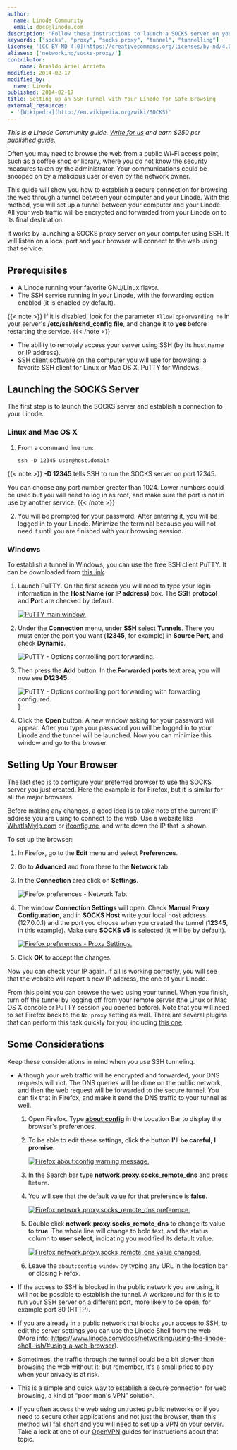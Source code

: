 ```yaml
---
author:
  name: Linode Community
  email: docs@linode.com
description: 'Follow these instructions to launch a SOCKS server on your computer and browse the web securely using your Linode.'
keywords: ["socks", "proxy", "socks proxy", "tunnel", "tunnelling"]
license: '[CC BY-ND 4.0](https://creativecommons.org/licenses/by-nd/4.0)'
aliases: ['networking/socks-proxy/']
contributor:
    name: Arnaldo Ariel Arrieta
modified: 2014-02-17
modified_by:
  name: Linode
published: 2014-02-17
title: Setting up an SSH Tunnel with Your Linode for Safe Browsing
external_resources:
 - '[Wikipedia](http://en.wikipedia.org/wiki/SOCKS)'
---
```


*This is a Linode Community guide. [Write for us](/docs/contribute) and earn $250 per published guide.*

Often you may need to browse the web from a public Wi-Fi access point, such as a coffee shop or library, where you do not know the security measures taken by the administrator. Your communications could be snooped on by a malicious user or even by the network owner.

This guide will show you how to establish a secure connection for browsing the web through a tunnel between your computer and your Linode. With this method, you will set up a tunnel between your computer and your Linode. All your web traffic will be encrypted and forwarded from your Linode on to its final destination.

It works by launching a SOCKS proxy server on your computer using SSH. It will listen on a local port and your browser will connect to the web using that service.

## Prerequisites

-   A Linode running your favorite GNU/Linux flavor.
-   The SSH service running in your Linode, with the forwarding option enabled (it is enabled by default).

{{< note >}}
If it is disabled, look for the parameter `AllowTcpForwarding no` in your server's **/etc/ssh/sshd\_config file**, and change it to **yes** before restarting the service.
{{< /note >}}

-   The ability to remotely access your server using SSH (by its host name or IP address).
-   SSH client software on the computer you will use for browsing: a favorite SSH client for Linux or Mac OS X, PuTTY for Windows.

## Launching the SOCKS Server

The first step is to launch the SOCKS server and establish a connection to your Linode.

### Linux and Mac OS X

1.  From a command line run:

    ~~~
    ssh -D 12345 user@host.domain
    ~~~

{{< note >}}
**-D 12345** tells SSH to run the SOCKS server on port 12345.

You can choose any port number greater than 1024. Lower numbers could be used but you will need to log in as root, and make sure the port is not in use by another service.
{{< /note >}}

2.  You will be prompted for your password. After entering it, you will be logged in to your Linode. Minimize the terminal because you will not need it until you are finished with your browsing session.

### Windows

To establish a tunnel in Windows, you can use the free SSH client PuTTY. It can be downloaded from [this link](http://www.chiark.greenend.org.uk/~sgtatham/putty/download.html).

1.  Launch PuTTY. On the first screen you will need to type your login information in the **Host Name (or IP address)** box. The **SSH protocol** and **Port** are checked by default.

    [![PuTTY main window.](/docs/assets/1563-01-putty_basic.png)](/docs/assets/1563-01-putty_basic.png)

2.  Under the **Connection** menu, under **SSH** select **Tunnels**. There you must enter the port you want (**12345**, for example) in **Source Port**, and check **Dynamic**.

    ![PuTTY - Options controlling port forwarding.](/docs/assets/1564-02-putty_tunnels1.png)

3.  Then press the **Add** button. In the **Forwarded ports** text area, you will now see **D12345**.

    ![PuTTY - Options controlling port forwarding with forwarding configured.](/docs/assets/1565-03-putty_tunnels2.png)]

4.  Click the **Open** button. A new window asking for your password will appear. After you type your password you will be logged in to your Linode and the tunnel will be launched. Now you can minimize this window and go to the browser.

## Setting Up Your Browser

The last step is to configure your preferred browser to use the SOCKS server you just created. Here the example is for Firefox, but it is similar for all the major browsers.

Before making any changes, a good idea is to take note of the current IP address you are using to connect to the web. Use a website like [WhatIsMyIp.com](http://www.whatismyip.com/) or [ifconfig.me](http://ifconfig.me/), and write down the IP that is shown.

To set up the browser:

1.  In Firefox, go to the **Edit** menu and select **Preferences**.
2.  Go to **Advanced** and from there to the **Network** tab.
3.  In the **Connection** area click on **Settings**.

    ![Firefox preferences - Network Tab.](/docs/assets/1566-04-firefox1.png)

4.  The window **Connection Settings** will open. Check **Manual Proxy Configuration**, and in **SOCKS Host** write your local host address (127.0.0.1) and the port you choose when you created the tunnel (**12345**, in this example). Make sure **SOCKS v5** is selected (it will be by default).

    [![Firefox preferences - Proxy Settings.](/docs/assets/1567-05-firefox2.png)](/docs/assets/1567-05-firefox2.png)

5.  Click **OK** to accept the changes.

Now you can check your IP again. If all is working correctly, you will see that the website will report a new IP address, the one of your Linode.

From this point you can browse the web using your tunnel. When you finish, turn off the tunnel by logging off from your remote server (the Linux or Mac OS X console or PuTTY session you opened before). Note that you will need to set Firefox back to the `No proxy` setting as well. There are several plugins that can perform this task quickly for you, including [this one](https://addons.mozilla.org/en-US/firefox/addon/quickproxy/).

## Some Considerations

Keep these considerations in mind when you use SSH tunneling.

-   Although your web traffic will be encrypted and forwarded, your DNS requests will not. The DNS queries will be done on the public network, and then the web request will be forwarded to the secure tunnel. You can fix that in Firefox, and make it send the DNS traffic to your tunnel as well.

    1.  Open Firefox. Type **<about:config>** in the Location Bar to display the browser's preferences.
    2.  To be able to edit these settings, click the button **I'll be careful, I promise**.

        [![Firefox about:config warning message.](/docs/assets/1568-06-dns1.png)](/docs/assets/1568-06-dns1.png)

    3.  In the Search bar type **network.proxy.socks\_remote\_dns** and press `Return`.
    4.  You will see that the default value for that preference is **false**.

        [![Firefox network.proxy.socks\_remote\_dns preference.](/docs/assets/1569-07-dns2.png)](/docs/assets/1569-07-dns2.png)

    5.  Double click **network.proxy.socks\_remote\_dns** to change its value to **true**. The whole line will change to bold text, and the status column to **user select**, indicating you modified its default value.

        [![Firefox network.proxy.socks\_remote\_dns value changed.](/docs/assets/1570-08-dns3.png)](/docs/assets/1570-08-dns3.png)

    6.  Leave the `about:config window` by typing any URL in the location bar or closing Firefox.

-   If the access to SSH is blocked in the public network you are using, it will not be possible to establish the tunnel. A workaround for this is to run your SSH server on a different port, more likely to be open; for example port 80 (HTTP).
-   If you are already in a public network that blocks your access to SSH, to edit the server settings you can use the Linode Shell from the web (More info: <https://www.linode.com/docs/networking/using-the-linode-shell-lish/#using-a-web-browser>).
-   Sometimes, the traffic through the tunnel could be a bit slower than browsing the web without it; but remember, it's a small price to pay when your privacy is at risk.
-   This is a simple and quick way to establish a secure connection for web browsing, a kind of “poor man's VPN” solution.
-   If you often access the web using untrusted public networks or if you need to secure other applications and not just the browser, then this method will fall short and you will need to set up a VPN on your server. Take a look at one of our [OpenVPN](/docs/networking/vpn/) guides for instructions about that topic.
